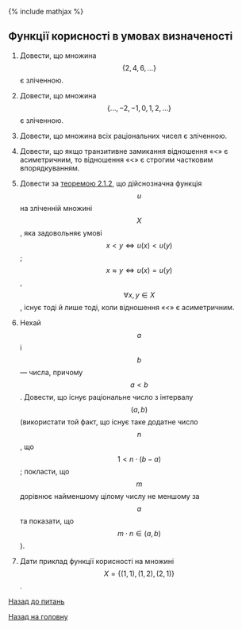 <!-- 15.05 -->
{% include mathjax %}

## Функції корисності в умовах визначеності

1. Довести, що множина $$\{2, 4, 6, \ldots\}$$ є зліченною.

2. Довести, що множина $$\{\ldots, -2, -1, 0, 1, 2, \ldots\}$$ є зліченною.

3. Довести, що множина всіх раціональних чисел є зліченною.

4. Довести, що якщо транзитивне замикання відношення &laquo;<&raquo; є асиметричним, то відношення &laquo;<&raquo; є строгим частковим впорядкуванням.

5. Довести за [теоремою&nbsp;2.1.2](../lectures/04.pdf), що дійснозначна функція $$u$$ на зліченній множині $$X$$, яка задовольняє умові $$x < y \iff u(x) < u(y)$$; $$x \approx y \iff u(x) = u(y)$$, $$\forall x, y \in X$$, існує тоді й лише тоді, коли відношення &laquo;<&raquo; є асиметричним.

6. Нехай $$a$$ і $$b$$ &mdash; числа, причому $$a < b$$. Довести, що існує раціональне число з інтервалу $$(a, b)$$ (використати той факт, що існує таке додатне число $$n$$, що $$1 < n \cdot (b - a)$$; покласти, що $$m$$ дорівнює найменшому цілому числу не меншому за $$a$$ та показати, що $$m \cdot n \in (a,b)$$).

7. Дати приклад функції корисності на множині $$X = \{(1, 1), (1, 2), (2, 1)\}$$.

[Назад до питань](README.md)

[Назад на головну](../README.md)